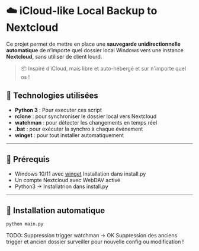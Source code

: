 # ☁️ iCloud-like Local Backup to Nextcloud

Ce projet permet de mettre en place une **sauvegarde unidirectionnelle automatique** de n’importe quel dossier local Windows vers une instance **Nextcloud**, sans utiliser de client lourd.

> 📦 Inspiré d’iCloud, mais libre et auto-hébergé et sur n'importe quel os !

## 🔧 Technologies utilisées

- **Python 3** : Pour executer ces script
- **rclone** : pour synchroniser le dossier local vers Nextcloud
- **watchman** : pour détecter les changements en temps réel
- **.bat** : pour exécuter la synchro à chaque événement
- **winget** : pour tout installer automatiquement

---

## 📝 Prérequis

- Windows 10/11 avec [winget](https://learn.microsoft.com/en-us/windows/package-manager/winget/) Installation dans install.py
- Un compte Nextcloud avec WebDAV activé
- Python3 -> Installatrion dans install.py

---

## 🚀 Installation automatique

```bash
python main.py
```


TODO:
Suppression trigger watchman -> OK Suppression des anciens trigger et ancien dossier surveiller pour nouvelle config ou modification !
